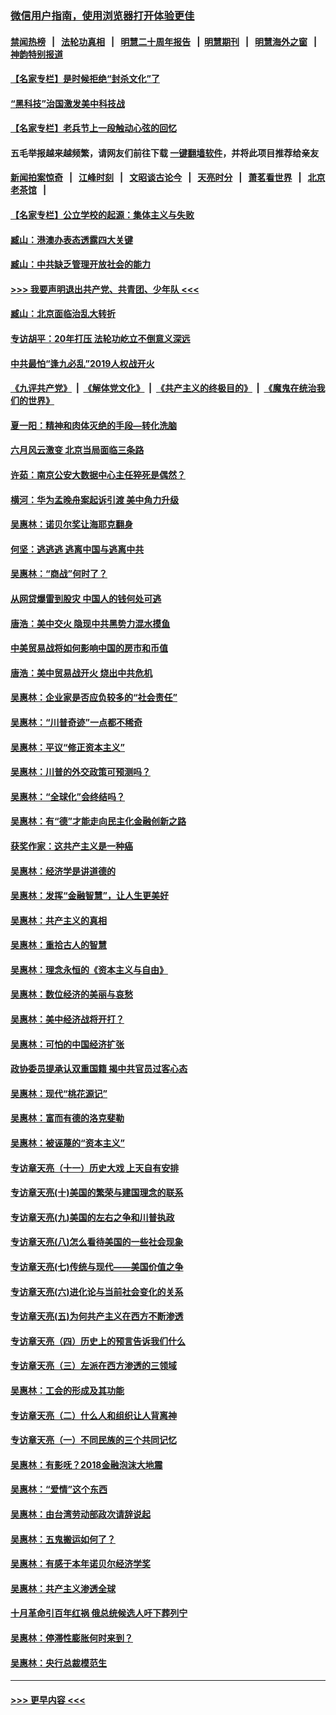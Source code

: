 ### [微信用户指南，使用浏览器打开体验更佳](https://github.com/gfw-breaker/banned-news1/blob/master/indexes/wechat-guide.md?t=0)
#### [禁闻热榜](热点新闻.md?t=0)  &nbsp;&nbsp;|&nbsp;&nbsp; [法轮功真相](https://github.com/gfw-breaker/truth/blob/master/README.md?t=0) &nbsp;&nbsp;|&nbsp;&nbsp; [明慧二十周年报告](https://github.com/gfw-breaker/mh-reports/blob/master/README.md?t=0) &nbsp;&nbsp;|&nbsp;&nbsp;[明慧期刊](https://github.com/gfw-breaker/mh-qikan) &nbsp;&nbsp;|&nbsp;&nbsp; [明慧海外之窗](https://github.com/gfw-breaker/mh-news/blob/master/README.md?t=0) &nbsp;&nbsp;|&nbsp;&nbsp; [神韵特别报道](https://github.com/gfw-breaker/mh-news/blob/master/shenyun.md?t=0)
#### [【名家专栏】是时候拒绝“封杀文化”了](../pages/nsc423/n11814093.md?t=02161702) 
#### [“黑科技”治国激发美中科技战](../pages/nsc423/n11638056.md?t=02161702) 
#### [【名家专栏】老兵节上一段触动心弦的回忆](../pages/nsc423/n11646016.md?t=02161702) 
#### 五毛举报越来越频繁，请网友们前往下载 [一键翻墙软件](https://github.com/gfw-breaker/ssr-accounts)，并将此项目推荐给亲友
#### [新闻拍案惊奇](https://github.com/gfw-breaker/banned-news1/blob/master/pages/link4.md) &nbsp;&nbsp;|&nbsp;&nbsp; [江峰时刻](https://github.com/gfw-breaker/banned-news1/blob/master/pages/link4.md) &nbsp;&nbsp;|&nbsp;&nbsp; [文昭谈古论今](https://github.com/gfw-breaker/banned-news1/blob/master/pages/link4.md) &nbsp;&nbsp;|&nbsp;&nbsp; [天亮时分](https://github.com/gfw-breaker/banned-news1/blob/master/pages/link4.md) &nbsp;&nbsp;|&nbsp;&nbsp; [萧茗看世界](https://github.com/gfw-breaker/banned-news1/blob/master/pages/link4.md) &nbsp;&nbsp;|&nbsp;&nbsp; [北京老茶馆](https://github.com/gfw-breaker/banned-news1/blob/master/pages/link4.md) &nbsp;&nbsp;|&nbsp;&nbsp; 
#### [【名家专栏】公立学校的起源：集体主义与失败](../pages/nsc423/n11601833.md?t=02161702) 
#### [臧山：港澳办表态透露四大关键](../pages/nsc423/n11421628.md?t=02161702) 
#### [臧山：中共缺乏管理开放社会的能力](../pages/nsc423/n11407457.md?t=02161702) 
#### [>>> 我要声明退出共产党、共青团、少年队 <<<](https://github.com/begood0513/goodnews/blob/master/quit/letter.md) 
#### [臧山：北京面临治乱大转折](../pages/nsc423/n11406895.md?t=02161702) 
#### [专访胡平：20年打压 法轮功屹立不倒意义深远](../pages/nsc423/n11398800.md?t=02161702) 
#### [中共最怕“逢九必乱”2019人权战开火](../pages/nsc423/n11385248.md?t=02161702) 
#### [《九评共产党》](https://github.com/begood0513/9ping.md/blob/master/README.md) &nbsp;|&nbsp; [《解体党文化》](../../../../jtdwh.md/blob/master/README.md)  &nbsp;|&nbsp; [《共产主义的终极目的》](../../../../gczydzjmd.md/blob/master/README.md) &nbsp;|&nbsp; [《魔鬼在统治我们的世界》](../../../../mgztzwmdsj.md/blob/master/README.md) 
#### [夏一阳：精神和肉体灭绝的手段—转化洗脑](../pages/nsc423/n11368250.md?t=02161702) 
#### [六月风云激变 北京当局面临三条路](../pages/nsc423/n11313668.md?t=02161702) 
#### [许茹：南京公安大数据中心主任猝死是偶然？](../pages/nsc423/n11064744.md?t=02161702) 
#### [横河：华为孟晚舟案起诉引渡 美中角力升级](../pages/nsc423/n11027230.md?t=02161702) 
#### [吴惠林：诺贝尔奖让海耶克翻身](../pages/nsc423/n10890049.md?t=02161702) 
#### [何坚：逃逃逃 逃离中国与逃离中共](../pages/nsc423/n10592891.md?t=02161702) 
#### [吴惠林：“商战”何时了？](../pages/nsc423/n10573558.md?t=02161702) 
#### [从网贷爆雷到股灾 中国人的钱何处可逃](../pages/nsc423/n10572800.md?t=02161702) 
#### [唐浩：美中交火 隐现中共黑势力混水摸鱼](../pages/nsc423/n10544040.md?t=02161702) 
#### [中美贸易战将如何影响中国的房市和币值](../pages/nsc423/n10543697.md?t=02161702) 
#### [唐浩：美中贸易战开火 烧出中共危机](../pages/nsc423/n10540126.md?t=02161702) 
#### [吴惠林：企业家是否应负较多的“社会责任”](../pages/nsc423/n10535022.md?t=02161702) 
#### [吴惠林：“川普奇迹”一点都不稀奇](../pages/nsc423/n10512808.md?t=02161702) 
#### [吴惠林：平议“修正资本主义”](../pages/nsc423/n10495724.md?t=02161702) 
#### [吴惠林：川普的外交政策可预测吗？](../pages/nsc423/n10462387.md?t=02161702) 
#### [吴惠林：“全球化”会终结吗？](../pages/nsc423/n10452838.md?t=02161702) 
#### [吴惠林：有“德”才能走向民主化金融创新之路](../pages/nsc423/n10432292.md?t=02161702) 
#### [获奖作家：这共产主义是一种癌](../pages/nsc423/n10431541.md?t=02161702) 
#### [吴惠林：经济学是讲道德的](../pages/nsc423/n10398014.md?t=02161702) 
#### [吴惠林：发挥“金融智慧”，让人生更美好](../pages/nsc423/n10375019.md?t=02161702) 
#### [吴惠林：共产主义的真相](../pages/nsc423/n10351394.md?t=02161702) 
#### [吴惠林：重拾古人的智慧](../pages/nsc423/n10337691.md?t=02161702) 
#### [吴惠林：理念永恒的《资本主义与自由》](../pages/nsc423/n10316274.md?t=02161702) 
#### [吴惠林：数位经济的美丽与哀愁](../pages/nsc423/n10292946.md?t=02161702) 
#### [吴惠林：美中经济战将开打？](../pages/nsc423/n10258825.md?t=02161702) 
#### [吴惠林：可怕的中国经济扩张](../pages/nsc423/n10219147.md?t=02161702) 
#### [政协委员提承认双重国籍 揭中共官员过客心态](../pages/nsc423/n10208809.md?t=02161702) 
#### [吴惠林：现代“桃花源记”](../pages/nsc423/n10185234.md?t=02161702) 
#### [吴惠林：富而有德的洛克斐勒](../pages/nsc423/n10142264.md?t=02161702) 
#### [吴惠林：被诬蔑的“资本主义”](../pages/nsc423/n10124816.md?t=02161702) 
#### [专访章天亮（十一）历史大戏 上天自有安排](../pages/nsc423/n10094905.md?t=02161702) 
#### [专访章天亮(十)美国的繁荣与建国理念的联系](../pages/nsc423/n10094899.md?t=02161702) 
#### [专访章天亮(九)美国的左右之争和川普执政](../pages/nsc423/n10094889.md?t=02161702) 
#### [专访章天亮(八)怎么看待美国的一些社会现象](../pages/nsc423/n10094857.md?t=02161702) 
#### [专访章天亮(七)传统与现代——美国价值之争](../pages/nsc423/n10093140.md?t=02161702) 
#### [专访章天亮(六)进化论与当前社会变化的关系](../pages/nsc423/n10092036.md?t=02161702) 
#### [专访章天亮(五)为何共产主义在西方不断渗透](../pages/nsc423/n10083620.md?t=02161702) 
#### [专访章天亮（四）历史上的预言告诉我们什么](../pages/nsc423/n10083606.md?t=02161702) 
#### [专访章天亮（三）左派在西方渗透的三领域](../pages/nsc423/n10081115.md?t=02161702) 
#### [吴惠林：工会的形成及其功能](../pages/nsc423/n10080633.md?t=02161702) 
#### [专访章天亮（二）什么人和组织让人背离神](../pages/nsc423/n10076637.md?t=02161702) 
#### [专访章天亮（一）不同民族的三个共同记忆](../pages/nsc423/n10074188.md?t=02161702) 
#### [吴惠林：有影呒？2018金融泡沫大地震](../pages/nsc423/n10040534.md?t=02161702) 
#### [吴惠林：“爱情”这个东西](../pages/nsc423/n10019423.md?t=02161702) 
#### [吴惠林：由台湾劳动部政次请辞说起](../pages/nsc423/n9979679.md?t=02161702) 
#### [吴惠林：五鬼搬运如何了？](../pages/nsc423/n9925338.md?t=02161702) 
#### [吴惠林：有感于本年诺贝尔经济学奖](../pages/nsc423/n9871883.md?t=02161702) 
#### [吴惠林：共产主义渗透全球](../pages/nsc423/n9812748.md?t=02161702) 
#### [十月革命引百年红祸 俄总统候选人吁下葬列宁](../pages/nsc423/n9810182.md?t=02161702) 
#### [吴惠林：停滞性膨胀何时来到？](../pages/nsc423/n9764136.md?t=02161702) 
#### [吴惠林：央行总裁模范生](../pages/nsc423/n9728134.md?t=02161702) 

----
#### [ >>> 更早内容 <<< ](../indexes/nsc423-earlier.md)
